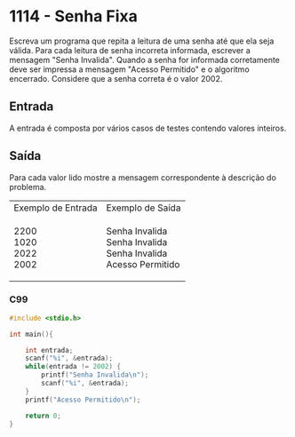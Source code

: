 <html>
  <body style="padding: 10px 0px">
    <div class="header">
      <h1>1114 - Senha Fixa</h1>
      <div class="problem">
        <div class="description">
          <p>
            Escreva um programa que repita a leitura de uma senha até que ela
            seja válida. Para cada leitura de senha incorreta informada,
            escrever a mensagem "Senha Invalida". Quando a senha for informada
            corretamente deve ser impressa a mensagem "Acesso Permitido" e o
            algoritmo encerrado. Considere que a senha correta é o valor
            2002.&nbsp;
          </p>
        </div>
        <h2>Entrada</h2>
        <div class="input">
          <p>
            A entrada é composta por vários casos de testes contendo valores
            inteiros.
          </p>
        </div>
        <h2>Saída</h2>
        <div class="output">
          <p>
            Para cada valor lido mostre a mensagem correspondente à descrição do
            problema.
          </p>
        </div>
        <div class="both"></div>
        <table>
          <tbody>
            <tr>
              <td>Exemplo de Entrada</td>
              <td>Exemplo de Saída</td>
            </tr>
            <tr>
              <td class="division">
                <p>
                  2200<br />
                  1020<br />
                  2022<br />
                  2002
                </p>
              </td>
              <td>
                <p>
                  Senha Invalida<br />
                  Senha Invalida<br />
                  Senha Invalida<br />
                  Acesso Permitido
                </p>
              </td>
            </tr>
          </tbody>
        </table>
      </div>
    </div>
  </body>
</html>

### C99

```c
#include <stdio.h>

int main(){

	int entrada;
	scanf("%i", &entrada);
	while(entrada != 2002) {
		printf("Senha Invalida\n");
		scanf("%i", &entrada);
	}
	printf("Acesso Permitido\n");

	return 0;
}
```
